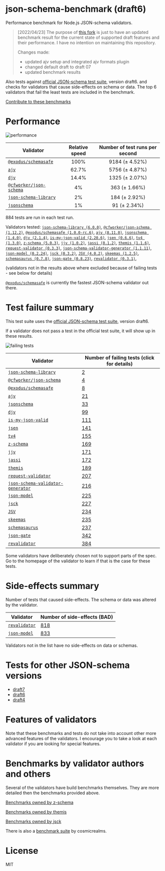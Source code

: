 # json-schema-benchmark (draft6)
Performance benchmark for Node.js JSON-schema validators. 

> [2022/04/23] The purpose of [this fork](https://github.com/sagold/json-schema-benchmark) is just to have an updated benchmark result for the current state of supported draft features and their performance. I have no intention on maintaining this repository.
>
> Changes made:
> - updated ajv setup and integrated ajv formats plugin
> - changed default draft to draft 07
> - updated benchmark results

Also tests against [official JSON-schema test suite](https://github.com/json-schema/JSON-Schema-Test-Suite), version draft6. and checks
for validators that cause side-effects on schema or data. The top 6 validators that fail the least tests are included in the benchmark.

[Contribute to these benchmarks](https://github.com/ebdrup/json-schema-benchmark/blob/master/CONTRIBUTING.md)

# Performance

![performance](https://chart.googleapis.com/chart?chxt=x,y&cht=bhs&chco=76A4FB&chls=2.0&chbh=62,4,1&chs=600x416&chxl=-1:|@exodus&#x2F;schemasafe|ajv|djv|@cfworker&#x2F;json-schema|json-schema-library|jsonschema&chd=t:100,62.7,14.4,4,2,1)

|Validator|Relative speed|Number of test runs per second|
|---------|:------------:|:----------------------------:|
|[`@exodus/schemasafe`](https://github.com/ExodusMovement/schemasafe)|100%|9184 (± 4.52%)|
|[`ajv`](https://ajv.js.org)|62.7%|5756 (± 4.87%)|
|[`djv`](https://github.com/korzio/djv#readme)|14.4%|1325 (± 2.07%)|
|[`@cfworker/json-schema`](https://github.com/cfworker/cfworker/tree/master/packages/json-schema/README.md)|4%|363 (± 1.66%)|
|[`json-schema-library`](https://github.com/sagold/json-schema-library)|2%|184 (± 2.92%)|
|[`jsonschema`](https://github.com/tdegrunt/jsonschema#readme)|1%|91 (± 2.34%)|

884 tests are run in each test run.

Validators tested: [`json-schema-library (6.0.0)`](https://github.com/sagold/json-schema-library), [`@cfworker/json-schema (1.12.2)`](https://github.com/cfworker/cfworker/tree/master/packages/json-schema/README.md), [`@exodus/schemasafe (1.0.0-rc.6)`](https://github.com/ExodusMovement/schemasafe), [`ajv (8.11.0)`](https://ajv.js.org), [`jsonschema (1.4.0)`](https://github.com/tdegrunt/jsonschema#readme), [`djv (2.1.4)`](https://github.com/korzio/djv#readme), [`is-my-json-valid (2.20.6)`](https://github.com/mafintosh/is-my-json-valid#readme), [`jsen (0.6.6)`](https://github.com/bugventure/jsen), [`tv4 (1.3.0)`](https://github.com/geraintluff/tv4), [`z-schema (5.0.3)`](https://github.com/zaggino/z-schema), [`jjv (1.0.2)`](https://github.com/acornejo/jjv), [`jassi (0.1.2)`](https://github.com/iclanzan/jassi), [`themis (1.1.6)`](https://github.com/playlyfe/themis), [`request-validator (0.3.3)`](https://github.com/bugventure/request-validator), [`json-schema-validator-generator (1.1.11)`](https://github.com/danwang/json-schema-validator-generator), [`json-model (0.2.24)`](https://github.com/geraintluff/json-model), [`jsck (0.3.2)`](https://github.com/pandastrike/jsck#readme), [`JSV (4.0.2)`](http://github.com/garycourt/JSV), [`skeemas (1.2.5)`](https://github.com/Prestaul/skeemas#readme), [`schemasaurus (0.7.8)`](https://github.com/AlexeyGrishin/schemasaurus), [`json-gate (0.8.23)`](https://github.com/oferei/json-gate#readme), [`revalidator (0.3.1)`](https://github.com/flatiron/revalidator), 

(validators not in the results above where excluded because of failing tests - see below for details)

[`@exodus/schemasafe`](https://github.com/ExodusMovement/schemasafe) is currently the fastest JSON-schema validator out there.

# Test failure summary

This test suite uses the [official JSON-schema test suite](https://github.com/json-schema/JSON-Schema-Test-Suite), version draft6.

If a validator does not pass a test in the official test suite, it will show up in these results.

![failing tests](https://chart.googleapis.com/chart?chxt=x,y&cht=bhs&chco=76A4FB&chls=2.0&chbh=14,4,1&chs=600x416&chxl=-1:|json-schema-library|@cfworker&#x2F;json-schema|@exodus&#x2F;schemasafe|ajv|jsonschema|djv|is-my-json-valid|jsen|tv4|z-schema|jjv|jassi|themis|request-validator|json-schema-validator-generator|json-model|jsck|JSV|skeemas|schemasaurus|json-gate|revalidator&chd=t:2,4,8,21,33,99,111,141,155,169,171,172,189,207,216,225,227,234,235,237,342,384&chxr=0,0,384&chds=0,384)

|Validator|Number of failing tests (click for details)|
|---------|-----------------------|
|[`json-schema-library`](https://github.com/sagold/json-schema-library)|[2](https://github.com/sagold/json-schema-benchmark/blob/master/draft6/reports/json-schema-library.md)|
|[`@cfworker/json-schema`](https://github.com/cfworker/cfworker/tree/master/packages/json-schema/README.md)|[4](https://github.com/sagold/json-schema-benchmark/blob/master/draft6/reports/@cfworker&#x2F;json-schema.md)|
|[`@exodus/schemasafe`](https://github.com/ExodusMovement/schemasafe)|[8](https://github.com/sagold/json-schema-benchmark/blob/master/draft6/reports/@exodus&#x2F;schemasafe.md)|
|[`ajv`](https://ajv.js.org)|[21](https://github.com/sagold/json-schema-benchmark/blob/master/draft6/reports/ajv.md)|
|[`jsonschema`](https://github.com/tdegrunt/jsonschema#readme)|[33](https://github.com/sagold/json-schema-benchmark/blob/master/draft6/reports/jsonschema.md)|
|[`djv`](https://github.com/korzio/djv#readme)|[99](https://github.com/sagold/json-schema-benchmark/blob/master/draft6/reports/djv.md)|
|[`is-my-json-valid`](https://github.com/mafintosh/is-my-json-valid#readme)|[111](https://github.com/sagold/json-schema-benchmark/blob/master/draft6/reports/is-my-json-valid.md)|
|[`jsen`](https://github.com/bugventure/jsen)|[141](https://github.com/sagold/json-schema-benchmark/blob/master/draft6/reports/jsen.md)|
|[`tv4`](https://github.com/geraintluff/tv4)|[155](https://github.com/sagold/json-schema-benchmark/blob/master/draft6/reports/tv4.md)|
|[`z-schema`](https://github.com/zaggino/z-schema)|[169](https://github.com/sagold/json-schema-benchmark/blob/master/draft6/reports/z-schema.md)|
|[`jjv`](https://github.com/acornejo/jjv)|[171](https://github.com/sagold/json-schema-benchmark/blob/master/draft6/reports/jjv.md)|
|[`jassi`](https://github.com/iclanzan/jassi)|[172](https://github.com/sagold/json-schema-benchmark/blob/master/draft6/reports/jassi.md)|
|[`themis`](https://github.com/playlyfe/themis)|[189](https://github.com/sagold/json-schema-benchmark/blob/master/draft6/reports/themis.md)|
|[`request-validator`](https://github.com/bugventure/request-validator)|[207](https://github.com/sagold/json-schema-benchmark/blob/master/draft6/reports/request-validator.md)|
|[`json-schema-validator-generator`](https://github.com/danwang/json-schema-validator-generator)|[216](https://github.com/sagold/json-schema-benchmark/blob/master/draft6/reports/json-schema-validator-generator.md)|
|[`json-model`](https://github.com/geraintluff/json-model)|[225](https://github.com/sagold/json-schema-benchmark/blob/master/draft6/reports/json-model.md)|
|[`jsck`](https://github.com/pandastrike/jsck#readme)|[227](https://github.com/sagold/json-schema-benchmark/blob/master/draft6/reports/jsck.md)|
|[`JSV`](http://github.com/garycourt/JSV)|[234](https://github.com/sagold/json-schema-benchmark/blob/master/draft6/reports/JSV.md)|
|[`skeemas`](https://github.com/Prestaul/skeemas#readme)|[235](https://github.com/sagold/json-schema-benchmark/blob/master/draft6/reports/skeemas.md)|
|[`schemasaurus`](https://github.com/AlexeyGrishin/schemasaurus)|[237](https://github.com/sagold/json-schema-benchmark/blob/master/draft6/reports/schemasaurus.md)|
|[`json-gate`](https://github.com/oferei/json-gate#readme)|[342](https://github.com/sagold/json-schema-benchmark/blob/master/draft6/reports/json-gate.md)|
|[`revalidator`](https://github.com/flatiron/revalidator)|[384](https://github.com/sagold/json-schema-benchmark/blob/master/draft6/reports/revalidator.md)|

Some validators have deliberately chosen not to support parts of the spec. Go to the homepage of the validator to learn if
that is the case for these tests.

# Side-effects summary

Number of tests that caused side-effects. The schema or data was altered by the validator.

|Validator|Number of side-effects (BAD)|
|---------|----------------------------|
|[`revalidator`](https://github.com/flatiron/revalidator)|[818](https://github.com/sagold/json-schema-benchmark/blob/master/draft6/reports/revalidator-side-effects.md)|
|[`json-model`](https://github.com/geraintluff/json-model)|[833](https://github.com/sagold/json-schema-benchmark/blob/master/draft6/reports/json-model-side-effects.md)|

Validators not in the list have no side-effects on data or schemas.

# Tests for other JSON-schema versions

- [draft7](https://github.com/sagold/json-schema-benchmark)
- [draft6](https://github.com/sagold/json-schema-benchmark/tree/master/draft6)
- [draft4](https://github.com/sagold/json-schema-benchmark/tree/master/draft4)

# Features of validators

Note that these benchmarks and tests do not take into account other more advanced features of the validators. I encourage
you to take a look at each validator if you are looking for special features.

# Benchmarks by validator authors and others

Several of the validators have build benchmarks themselves. They are
more detailed then the benchmarks provided above.

[Benchmarks owned by z-schema](https://rawgit.com/zaggino/z-schema/master/benchmark/results.html)

[Benchmarks owned by themis](https://cdn.rawgit.com/playlyfe/themis/master/benchmark/results.html)

[Benchmarks owned by jsck](https://github.com/pandastrike/jsck/blob/master/doc/benchmarks.md)

There is also a [benchmark suite](https://github.com/Sembiance/cosmicrealms.com/tree/master/sandbox/benchmark-of-node-dot-js-json-validation-modules-part-3)
by cosmicrealms.

# License
MIT
